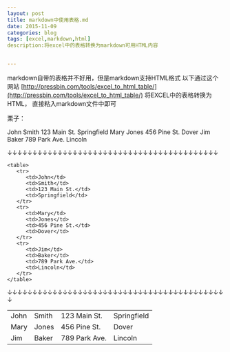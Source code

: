 ```yaml
---
layout: post
title: markdown中使用表格.md
date: 2015-11-09
categories: blog
tags: [excel,markdown,html]
description:将excel中的表格转换为markdown可用HTML内容


---
```


markdown自带的表格并不好用，但是markdown支持HTML格式
以下通过这个网站
[http://pressbin.com/tools/excel_to_html_table/](http://pressbin.com/tools/excel_to_html_table/)
将EXCEL中的表格转换为HTML，
直接粘入markdown文件中即可


栗子：

John    Smith   123 Main St.    Springfield
Mary    Jones   456 Pine St.    Dover
Jim Baker   789 Park Ave.   Lincoln

↓↓↓↓↓↓↓↓↓↓↓↓↓↓↓↓↓↓↓↓↓↓↓↓↓↓↓↓↓↓↓↓↓↓↓↓↓↓↓↓↓↓

    <table>
       <tr>
          <td>John</td>
          <td>Smith</td>
          <td>123 Main St.</td>
          <td>Springfield</td>
       </tr>
       <tr>
          <td>Mary</td>
          <td>Jones</td>
          <td>456 Pine St.</td>
          <td>Dover</td>
       </tr>
       <tr>
          <td>Jim</td>
          <td>Baker</td>
          <td>789 Park Ave.</td>
          <td>Lincoln</td>
       </tr>
    </table>

↓↓↓↓↓↓↓↓↓↓↓↓↓↓↓↓↓↓↓↓↓↓↓↓↓↓↓↓↓↓↓↓↓↓↓↓↓↓↓↓↓↓↓↓

<table>
   <tr>
      <td>John</td>
      <td>Smith</td>
      <td>123 Main St.</td>
      <td>Springfield</td>
   </tr>
   <tr>
      <td>Mary</td>
      <td>Jones</td>
      <td>456 Pine St.</td>
      <td>Dover</td>
   </tr>
   <tr>
      <td>Jim</td>
      <td>Baker</td>
      <td>789 Park Ave.</td>
      <td>Lincoln</td>
   </tr>
</table>
